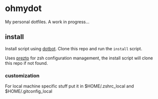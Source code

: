 # ohmydot

My personal dotfiles. A work in progress...

## install

Install script using [dotbot](https://github.com/anishathalye/dotbot). Clone this repo and run the `install` script.

Uses [prezto](https://github.com/sorin-ionescu/prezto) for zsh configuration management, the install script will clone this repo if not found.


### customization

For local machine specific stuff put it in $HOME/.zshrc_local and $HOME/.gitconfig_local


